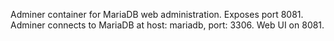 Adminer container for MariaDB web administration. Exposes port 8081.
Adminer connects to MariaDB at host: mariadb, port: 3306. Web UI on 8081.